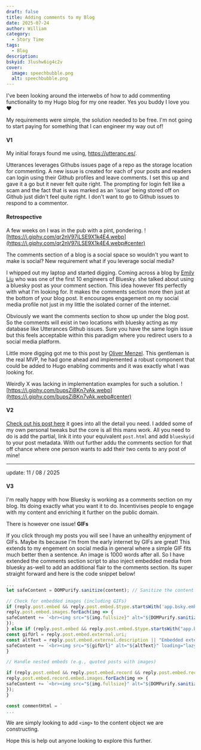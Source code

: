 ```yaml
---
draft: false
title: Adding comments to my Blog
date: 2025-07-24
author: William
category:
  - Story Time
tags:
  - Blog
description: 
bskyid: 3lushw6ig4c2v
cover:
  image: speechbubble.png
  alt: speechbubble.png
---
```



I've been looking around the interwebs of how to add commenting functionality to my Hugo blog for my one reader. Yes you buddy I love you ❤️

My requirements were simple, the solution needed to be free. I'm not going to start paying for something that I can engineer my way out of! 

#### V1
My initial forays found me using, https://utteranc.es/.

Utterances leverages Githubs issues page of a repo as the storage location for commenting. A new issue is created for each of your posts and readers can login using their Github profiles and leave comments.
I set this up and gave it a go but it never felt quite right. The prompting for login felt like a scam and the fact that is was marked as an 'issue' being stored off on Github just didn't feel quite right.
I don't want to go to Github issues to respond to a commentor.

#### Retrospective
A few weeks on I was in the pub with a pint, pondering. 
![https://i.giphy.com/qr2nV97iLSE9X1k4E4.webp](https://i.giphy.com/qr2nV97iLSE9X1k4E4.webp#center)

The comments section of a blog is a social space so wouldn't you want to make is social? New requirement what if you leverage social media?

I whipped out my laptop and started digging. Coming across a blog by [Emily Liu](https://emilyliu.me/blog/comments) who was one of the first 10 engineers of Bluesky. she talked about using a bluesky post as your comment section. This idea however fits perfectly with what I'm looking for. It makes the comments section more then just at the bottom of your blog post. It encourages engagement on my social media profile not just in my little the isolated corner of the internet.

Obviously we want the comments section to show up under the blog post. So the comments will exist in two locations with bluesky acting as my database like Utterances Github issues. Sure you have the same login issue but this feels acceptable within this paradigm where you redirect users to a social media platform.

Little more digging got me to this post by [Oliver Menzel](https://www.menzel.it/post/2024/11/set-comments-experience-bluesky-posts/). This gentleman is the real MVP, he had gone ahead and implemented a robust component that could be added to Hugo enabling comments and it was exactly what I was looking for. 

Weirdly X was lacking in implementation examples for such a solution.
![https://i.giphy.com/bupsZiBKn7vAk.webp](https://i.giphy.com/bupsZiBKn7vAk.webp#center)

#### V2
[Check out his post here](https://www.menzel.it/post/2024/11/set-comments-experience-bluesky-posts/) it goes into all the detail you need. I added some of my own personal tweaks but the core is all this mans work. All you need to do is add the partial, link it into your equivalent `post.html` and add `blueskyid` to your post metadata.
With out further addu the comments section for that off chance where one person wants to add their two cents to any post of mine!

---
update: 11 / 08 / 2025
#### V3
I'm really happy with how Bluesky is working as a comments section on my blog. Its doing exactly what you want it to do. Incentivises people to engage with my content and enriching it further on the public domain. 

There is however one issue! **GIFs**

If you click through my posts you will see I have an unhealthy enjoyment of GIFs. Maybe its because I'm from the early internet by GIFs are great! This extends to my engement on social media in general where a simple GIF fits much better then a sentence. An image is 1000 words after all.
So I have extended the comments section script to also inject embedded media from bluesky as-well to add an additional flair to the comments section. Its super straight forward and here is the code snippet below!

```js
...
let safeContent = DOMPurify.sanitize(content); // Sanitize the content

// Check for embedded images (including GIFs)
if (reply.post.embed && reply.post.embed.$type.startsWith('app.bsky.embed.images')) {
reply.post.embed.images.forEach(img => {
safeContent += `<br><img src="${img.fullsize}" alt="${DOMPurify.sanitize(img.alt || '')}" class="comment-image">`;
}); 
} else if (reply.post.embed && reply.post.embed.$type.startsWith("app.bsky.embed.external")) {
const gifUrl = reply.post.embed.external.uri;
const altText = reply.post.embed.external.description || "Embedded external image";
safeContent += `<br><img src="${gifUrl}" alt="${altText}" loading="lazy" class="comment-embed-image" />`;
}

// Handle nested embeds (e.g., quoted posts with images)

if (reply.post.embed && reply.post.embed.record && reply.post.embed.record.embed && reply.post.embed.record.embed.images) {
reply.post.embed.record.embed.images.forEach(img => {
safeContent += `<br><img src="${img.fullsize}" alt="${DOMPurify.sanitize(img.alt || '')}" class="comment-image">`;
});
}

const commentHtml = `
...
```

We are simply looking to add `<img>` to the content object we are constructing. 

Hope this is help out anyone looking to explore this further.